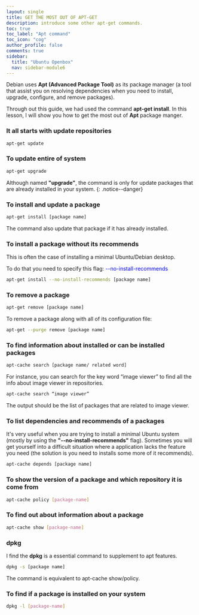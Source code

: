 ```yaml
---
layout: single
title: GET THE MOST OUT OF APT-GET
description: introduce some other apt-get commands.
toc: true
toc_label: "Apt command"
toc_icon: "cog"
author_profile: false
comments: true
sidebar:
  title: "Ubuntu Openbox"
  nav: sidebar-module6
---
```


Debian uses **Apt (Advanced Package Tool)** as its package manager (a tool that assist you on resolving dependencies when you need to install, upgrade, configure, and remove packages).

Through out this guide, we had used the command **apt-get install**. In this lesson, I will show you how to get the most out of **Apt** package manger.

### It all starts with update repositories
```bash
apt-get update
```
### To update entire of system
```bash
apt-get upgrade
```
Although named **"upgrade"**, the command is only for update packages that are already installed in your system.
{: .notice--danger}

### To install and update a package
```bash
apt-get install [package name]
```
The command also update that package if it has already installed.

### To install a package without its recommends
This is often the case of installing a minimal Ubuntu/Debian desktop.

To do that you need to specify this flag: <span style="color:blue">--no-install-recommends</span>

```bash
apt-get install --no-install-recommends [package name]
```

### To remove a package
```bash
apt-get remove [package name]
```
To remove a package along with all of its configuration file:
```bash
apt-get --purge remove [package name]
```

### To find information about installed or can be installed packages
```bash
apt-cache search [package name/ related word]
```
For instance, you can search for the key word “image viewer” to find all  the info about image viewer in repositories.
```bash
apt-cache search “image viewer”
```
The output should be the list of packages that are related to image viewer.

### To list dependencies and recommends of a packages

It's very useful when you are trying to install a minimal Ubuntu system (mostly by using the **"--no-install-recommends"** flag). Sometimes you will get yourself into a difficult situation where a application lacks the feature you need (the solution is you need to installs some more of it recommends).
```bash
apt-cache depends [package name]
```
### To show the version of a package and which repository it is come from
```bash
apt-cache policy [package-name]
```
### To find out about information about a package
```bash
apt-cache show [package-name]
```
### dpkg
I find the **dpkg** is a essential command to supplement to apt features.
```bash
dpkg -s [package name]
```
The command is equivalent to apt-cache show/policy.
### To find if a package is installed on your system
```bash
dpkg -l [package-name]
```

